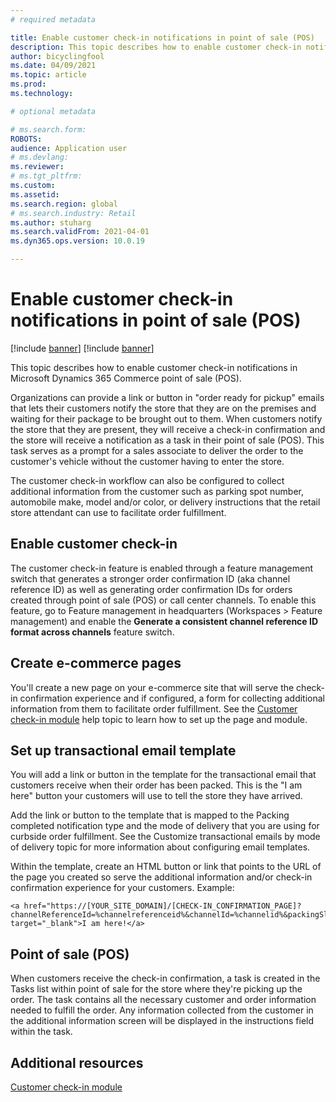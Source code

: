```yaml
---
# required metadata

title: Enable customer check-in notifications in point of sale (POS)
description: This topic describes how to enable customer check-in notifications in Microsoft Dynamics 365 Commerce point of sale (POS).
author: bicyclingfool
ms.date: 04/09/2021
ms.topic: article
ms.prod: 
ms.technology: 

# optional metadata

# ms.search.form: 
ROBOTS: 
audience: Application user
# ms.devlang: 
ms.reviewer:
# ms.tgt_pltfrm: 
ms.custom: 
ms.assetid: 
ms.search.region: global
# ms.search.industry: Retail
ms.author: stuharg
ms.search.validFrom: 2021-04-01
ms.dyn365.ops.version: 10.0.19

---
```


# Enable customer check-in notifications in point of sale (POS)

[!include [banner](includes/banner.md)]
[!include [banner](includes/preview-banner.md)]

This topic describes how to enable customer check-in notifications in Microsoft Dynamics 365 Commerce point of sale (POS).

Organizations can provide a link or button in "order ready for pickup" emails that lets their customers notify the store that they are on the premises and waiting for their package to be brought out to them. When customers notify the store that they are present, they will receive a check-in confirmation and the store will receive a notification as a task in their point of sale (POS). This task serves as a prompt for a sales associate to deliver the order to the customer's vehicle without the customer having to enter the store.

The customer check-in workflow can also be configured to collect additional information from the customer such as parking spot number, automobile make, model and/or color, or delivery instructions that the retail store attendant can use to facilitate order fulfillment.

## Enable customer check-in

The customer check-in feature is enabled through a feature management switch that generates a stronger order confirmation ID (aka channel reference ID) as well as generating order confirmation IDs for orders created through point of sale (POS) or call center channels. To enable this feature, go to Feature management in headquarters (Workspaces > Feature management) and enable the **Generate a consistent channel reference ID format across channels** feature switch. 

## Create e-commerce pages

You'll create a new page on your e-commerce site that will serve the check-in confirmation experience and if configured, a form for collecting additional information from them to facilitate order fulfillment. See the [Customer check-in module](check-in-for-pickup-module.md) help topic to learn how to set up the page and module.

## Set up transactional email template

You will add a link or button in the template for the transactional email that customers receive when their order has been packed. This is the "I am here" button your customers will use to tell the store they have arrived. 

Add the link or button to the template that is mapped to the Packing completed notification type and the mode of delivery that you are using for curbside order fulfillment. See the Customize transactional emails by mode of delivery topic for more information about configuring email templates. 

Within the template, create an HTML button or link that points to the URL of the page you created so serve the additional information and/or check-in confirmation experience for your customers. Example:

```
<a href="https://[YOUR_SITE_DOMAIN]/[CHECK-IN_CONFIRMATION_PAGE]?channelReferenceId=%channelreferenceid%&channelId=%channelid%&packingSlipId=%packingslipid%" target="_blank">I am here!</a>
```

## Point of sale (POS)

When customers receive the check-in confirmation, a task is created in the Tasks list within point of sale for the store where they're picking up the order. The task contains all the necessary customer and order information needed to fulfill the order. Any information collected from the customer in the additional information screen will be displayed in the instructions field within the task. 

## Additional resources

[Customer check-in module](check-in-for-pickup-module.md)

